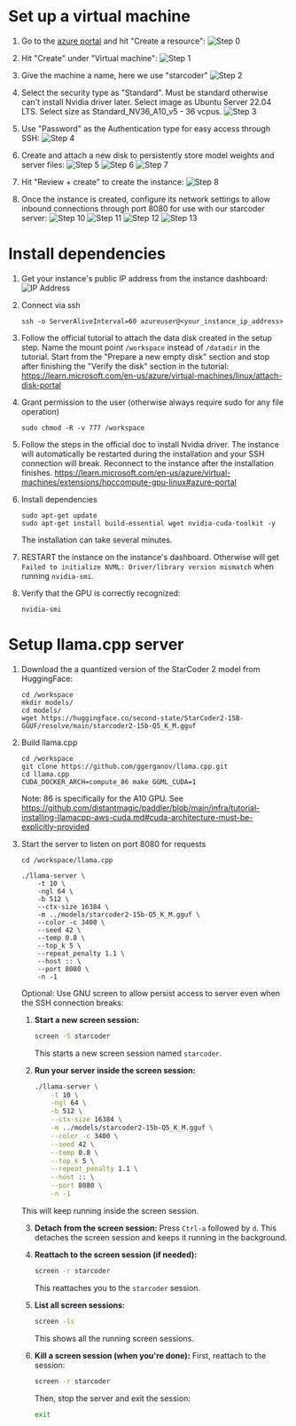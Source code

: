 
# Set up a virtual machine

1. Go to the [azure portal](portal.azure.com) and hit "Create a resource":
![Step 0](images/0_create_a_resource.png)

2. Hit "Create" under "Virtual machine":
![Step 1](images/1_virtual_machine_create.png)

3. Give the machine a name, here we use "starcoder"
![Step 2](images/2_virtual_machine_name.png)

4. Select the security type as "Standard". Must be standard otherwise can't install Nvidia driver later. Select image as Ubuntu Server 22.04 LTS. Select size as Standard_NV36_A10_v5 - 36 vcpus.
![Step 3](images/3_virtual_machine_security_type_image_size.png)

5. Use "Password" as the Authentication type for easy access through SSH:
![Step 4](images/4_virtual_machine_authentication_type.png)

6. Create and attach a new disk to persistently store model weights and server files:
![Step 5](images/5_virtual_machine_create_and_attach_a_new_disk.png)
![Step 6](images/6_virtual_machine_create_a_new_disk_change_size.png)
![Step 7](images/7_virtual_machine_select_a_disk_size.png)

7. Hit "Review + create" to create the instance:
![Step 8](images/8_virtual_machine_review_and_create.png)

8. Once the instance is created, configure its network settings to allow inbound connections through port 8080 for use with our starcoder server:
![Step 10](images/10_virtual_machine_network_settings.png)
![Step 11](images/11_virtual_machine_create_port_rule.png)
![Step 12](images/12_virtual_machine_inbound_port_rule.png)
![Step 13](images/13_virtual_machine_add_inbound_security_rule.png)

# Install dependencies

1. Get your instance's public IP address from the instance dashboard:
![IP Address](images/9_virtual_machine_public_ip_address.png)

2. Connect via ssh
    ```
    ssh -o ServerAliveInterval=60 azureuser@<your_instance_ip_address>
    ```

3. Follow the official tutorial to attach the data disk created in the setup step. Name the mount point `/workspace` instead of `/datadir` in the tutorial. Start from the "Prepare a new empty disk" section and stop after finishing the "Verify the disk" section in the tutorial:
https://learn.microsoft.com/en-us/azure/virtual-machines/linux/attach-disk-portal

4. Grant permission to the user (otherwise always require sudo for any file operation)
    ```
    sudo chmod -R -v 777 /workspace
    ```

5. Follow the steps in the official doc to install Nvidia driver. The instance will automatically be restarted during the installation and your SSH connection will break. Reconnect to the instance after the installation finishes.
    https://learn.microsoft.com/en-us/azure/virtual-machines/extensions/hpccompute-gpu-linux#azure-portal

6. Install dependencies
    ```
    sudo apt-get update
    sudo apt-get install build-essential wget nvidia-cuda-toolkit -y
    ```
    The installation can take several minutes.

7. RESTART the instance on the instance's dashboard. Otherwise will get `Failed to initialize NVML: Driver/library version mismatch` when running `nvidia-smi`.

8. Verify that the GPU is correctly recognized:
    ```
    nvidia-smi
    ```

# Setup llama.cpp server
1. Download the a quantized version of the StarCoder 2 model from HuggingFace:
    ```
    cd /workspace
    mkdir models/
    cd models/
    wget https://huggingface.co/second-state/StarCoder2-15B-GGUF/resolve/main/starcoder2-15b-Q5_K_M.gguf
    ```
2. Build llama.cpp
    ```
    cd /workspace
    git clone https://github.com/ggerganov/llama.cpp.git
    cd llama.cpp
    CUDA_DOCKER_ARCH=compute_86 make GGML_CUDA=1
    ```

    Note: 86 is specifically for the A10 GPU. See https://github.com/distantmagic/paddler/blob/main/infra/tutorial-installing-llamacpp-aws-cuda.md#cuda-architecture-must-be-explicitly-provided

3. Start the server to listen on port 8080 for requests
    ```
    cd /workspace/llama.cpp

    ./llama-server \
        -t 10 \
        -ngl 64 \
        -b 512 \
        --ctx-size 16384 \
        -m ../models/starcoder2-15b-Q5_K_M.gguf \
        --color -c 3400 \
        --seed 42 \
        --temp 0.8 \
        --top_k 5 \
        --repeat_penalty 1.1 \
        --host :: \
        --port 8080 \
        -n -1
    ```

    Optional: Use GNU screen to allow persist access to server even when the SSH connection breaks:

    1. **Start a new screen session:**
        ```sh
        screen -S starcoder
        ```
        This starts a new screen session named `starcoder`.

    2. **Run your server inside the screen session:**
        ```sh
        ./llama-server \
            -t 10 \
            -ngl 64 \
            -b 512 \
            --ctx-size 16384 \
            -m ../models/starcoder2-15b-Q5_K_M.gguf \
            --color -c 3400 \
            --seed 42 \
            --temp 0.8 \
            --top_k 5 \
            --repeat_penalty 1.1 \
            --host :: \
            --port 8080 \
            -n -1
        ```
    This will keep running inside the screen session.

    3. **Detach from the screen session:**
        Press `Ctrl-a` followed by `d`. This detaches the screen session and keeps it running in the background.

    4. **Reattach to the screen session (if needed):**
        ```sh
        screen -r starcoder
        ```
        This reattaches you to the `starcoder` session.

    5. **List all screen sessions:**
        ```sh
        screen -ls
        ```
        This shows all the running screen sessions.

    6. **Kill a screen session (when you're done):**
        First, reattach to the session:
        ```sh
        screen -r starcoder
        ```
        Then, stop the server and exit the session:
        ```sh
        exit
        ```
